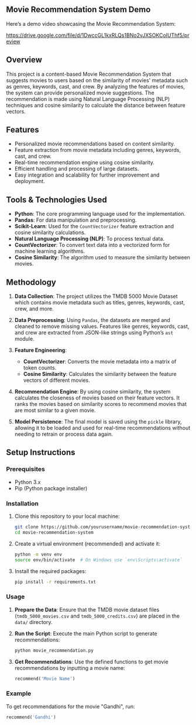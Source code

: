 ## Movie Recommendation System Demo

Here’s a demo video showcasing the Movie Recommendation System:

https://drive.google.com/file/d/1DwccGL1kxRLQs1BNo2vJXSOKCoIUThf5/preview





## Overview

This project is a content-based Movie Recommendation System that suggests movies to users based on the similarity of movies' metadata such as genres, keywords, cast, and crew. By analyzing the features of movies, the system can provide personalized movie suggestions. The recommendation is made using Natural Language Processing (NLP) techniques and cosine similarity to calculate the distance between feature vectors.

## Features

- Personalized movie recommendations based on content similarity.
- Feature extraction from movie metadata including genres, keywords, cast, and crew.
- Real-time recommendation engine using cosine similarity.
- Efficient handling and processing of large datasets.
- Easy integration and scalability for further improvement and deployment.

## Tools & Technologies Used

- **Python**: The core programming language used for the implementation.
- **Pandas**: For data manipulation and preprocessing.
- **Scikit-Learn**: Used for the `CountVectorizer` feature extraction and cosine similarity calculations.
- **Natural Language Processing (NLP)**: To process textual data.
- **CountVectorizer**: To convert text data into a vectorized form for machine learning algorithms.
- **Cosine Similarity**: The algorithm used to measure the similarity between movies.

## Methodology

1. **Data Collection**: The project utilizes the TMDB 5000 Movie Dataset which contains movie metadata such as titles, genres, keywords, cast, crew, and more.

2. **Data Preprocessing**: Using `Pandas`, the datasets are merged and cleaned to remove missing values. Features like genres, keywords, cast, and crew are extracted from JSON-like strings using Python’s `ast` module.

3. **Feature Engineering**: 
   - **CountVectorizer**: Converts the movie metadata into a matrix of token counts.
   - **Cosine Similarity**: Calculates the similarity between the feature vectors of different movies.

4. **Recommendation Engine**: By using cosine similarity, the system calculates the closeness of movies based on their feature vectors. It ranks the movies based on similarity scores to recommend movies that are most similar to a given movie.

5. **Model Persistence**: The final model is saved using the `pickle` library, allowing it to be loaded and used for real-time recommendations without needing to retrain or process data again.

## Setup Instructions

### Prerequisites

- Python 3.x
- Pip (Python package installer)

### Installation

1. Clone this repository to your local machine:
    ```bash
    git clone https://github.com/yourusername/movie-recommendation-system.git
    cd movie-recommendation-system
    ```

2. Create a virtual environment (recommended) and activate it:
    ```bash
    python -m venv env
    source env/bin/activate  # On Windows use `env\Scripts\activate`
    ```

3. Install the required packages:
    ```bash
    pip install -r requirements.txt
    ```

### Usage

1. **Prepare the Data**: Ensure that the TMDB movie dataset files (`tmdb_5000_movies.csv` and `tmdb_5000_credits.csv`) are placed in the `data/` directory.
   
2. **Run the Script**: Execute the main Python script to generate recommendations:
    ```bash
    python movie_recommendation.py
    ```

3. **Get Recommendations**: Use the defined functions to get movie recommendations by inputting a movie name:
    ```python
    recommend('Movie Name')
    ```

### Example

To get recommendations for the movie "Gandhi", run:

```python
recommend('Gandhi')
